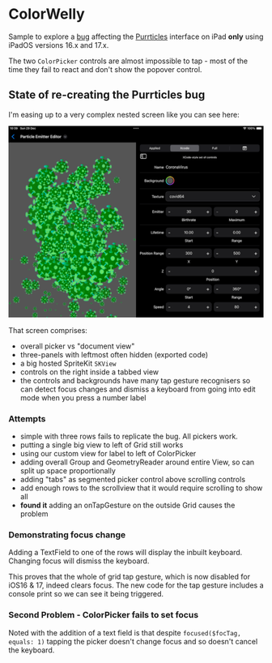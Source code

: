 # ColorWelly
Sample to explore a [bug][p2] affecting the [Purrticles][p1] interface on iPad **only** using iPadOS versions 16.x and 17.x.

The two `ColorPicker` controls are almost impossible to tap - most of the time they fail to react and don't show the popover control.

## State of re-creating the Purrticles bug
I'm easing up to a very complex nested screen like you can see here:

![<# alt text #>](img/iPadLandscapeExportNotShowing.png "iPadLandscapeExportNotShowing.png")

That screen comprises:
- overall picker vs "document view"
- three-panels with leftmost often hidden (exported code)
- a big hosted SpriteKit `SKView`
- controls on the right inside a tabbed view
- the controls and backgrounds have many tap gesture recognisers so can detect focus changes and dismiss a keyboard from going into edit mode when you press a number label

### Attempts
- simple with three rows fails to replicate the bug. All pickers work.
- putting a single big view to left of Grid still works
- using our custom view for label to left of ColorPicker 
- adding overall Group and GeometryReader around entire View, so can split up space proportionally
- adding "tabs" as segmented picker control above scrolling controls
- add enough rows to the scrollview that it would require scrolling to show all 
- **found it** adding an onTapGesture on the outside Grid causes the problem

### Demonstrating focus change
Adding a TextField to one of the rows will display the inbuilt keyboard. Changing focus will dismiss the keyboard.

This proves that the whole of grid tap gesture, which is now disabled for iOS16 & 17, indeed clears focus. The new code for the tap gesture includes a console print so we can see it being triggered.

### Second Problem - ColorPicker fails to set focus
Noted with the addition of a text field is that despite `focused($focTag, equals: 1)` tapping the picker doesn't change focus and so doesn't cancel the keyboard.

[p1]: https://www.touchgram.com/purrticles
[p2]: https://www.reddit.com/r/SwiftUI/comments/1hl4htd/ipad_colorpicker_bug_not_responding_to_taps_on/
